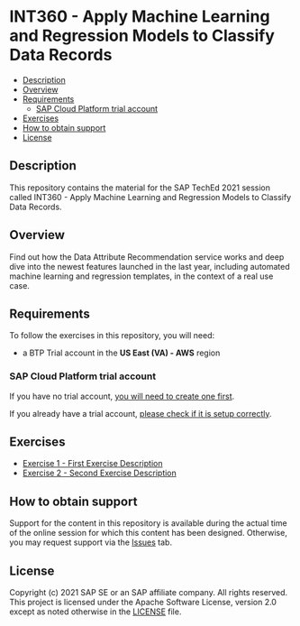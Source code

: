 # INT360 - Apply Machine Learning and Regression Models to Classify Data Records

<!-- toc -->

* [Description](#description)
* [Overview](#overview)
* [Requirements](#requirements)
  * [SAP Cloud Platform trial account](#sap-cloud-platform-trial-account)
* [Exercises](#exercises)
* [How to obtain support](#how-to-obtain-support)
* [License](#license)

<!-- Regenerate with "pre-commit run -a markdown-toc" -->

<!-- tocstop -->

## Description

This repository contains the material for the SAP TechEd 2021 session called INT360 - Apply Machine
Learning and Regression Models to Classify Data Records.  

## Overview

Find out how the Data Attribute Recommendation service works and deep dive into the newest features
launched in the last year, including automated machine learning and regression templates, in the
context of a real use case.

## Requirements

To follow the exercises in this repository, you will need:

* a BTP Trial account in the **US East (VA) - AWS** region

### SAP Cloud Platform trial account

If you have no trial account,
[you will need to create one first](docs/markdown/create_trial_account.md).

If you already have a trial account,
[please check if it is setup correctly](docs/markdown/check_existing_trial_account.md).

## Exercises

* [Exercise 1 - First Exercise Description](exercises/ex1/)
* [Exercise 2 - Second Exercise Description](exercises/ex2/)

## How to obtain support

Support for the content in this repository is available during the actual time of the online session
for which this content has been designed. Otherwise, you may request support via the
[Issues](../../issues) tab.

## License

Copyright (c) 2021 SAP SE or an SAP affiliate company. All rights reserved. This project is licensed
under the Apache Software License, version 2.0 except as noted otherwise in the
[LICENSE](LICENSES/Apache-2.0.txt) file.
